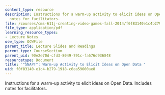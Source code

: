 ```yaml
---
content_type: resource
description: Instructions for a warm-up activity to elicit ideas on Open Data. Includes
  notes for facilitators.
file: /courses/cms-611j-creating-video-games-fall-2014/f0f83140e1c4b2791918c6ea59600ae8_MITCMS_611JF14_SNAP_for_WB.pdf
file_type: application/pdf
learning_resource_types:
- Lecture Notes
ocw_type: OCWFile
parent_title: Lecture Slides and Readings
parent_type: CourseSection
parent_uid: 90e2e70d-cfd3-8049-791c-fa676d936848
resourcetype: Document
title: '"SNAP!": Warm-up Activity to Elicit Ideas on Open Data '
uid: f0f83140-e1c4-b279-1918-c6ea59600ae8
---
```

Instructions for a warm-up activity to elicit ideas on Open Data. Includes notes for facilitators.